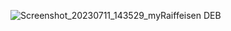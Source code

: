 ![Screenshot_20230711_143529_myRaiffeisen DEB](https://github.com/vtimea/android-interview/assets/22401943/f0c4c803-5740-4eab-864d-6cfc7bef7cbf)
